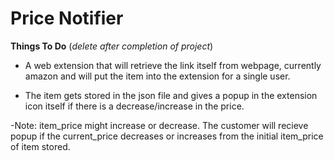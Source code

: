 # Price Notifier

**Things To Do** (*delete after completion of project*)

- A web extension that will retrieve the link itself from webpage, currently amazon and will put the item into the extension for a single user.

- The item gets stored in the json file and gives a popup in the extension icon itself if there is a decrease/increase in the price.

-Note: item_price might increase or decrease. The customer will recieve popup if the current_price decreases or increases from the initial item_price of item stored.
          
